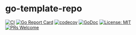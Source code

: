 # go-template-repo

[![CI](https://github.com/benjivesterby/go-template-repo/workflows/CI/badge.svg)](https://github.com/benjivesterby/go-template-repo/actions)
[![Go Report Card](https://goreportcard.com/badge/github.com/benjivesterby/go-template-repo)](https://goreportcard.com/report/github.com/benjivesterby/go-template-repo)
[![codecov](https://codecov.io/gh/benjivesterby/go-template-repo/branch/master/graph/badge.svg)](https://codecov.io/gh/benjivesterby/go-template-repo)
[![GoDoc](https://godoc.org/github.com/benjivesterby/go-template-repo?status.svg)](https://pkg.go.dev/github.com/benjivesterby/go-template-repo)
[![License: MIT](https://img.shields.io/badge/License-MIT-yellow.svg)](https://opensource.org/licenses/MIT)
[![PRs Welcome](https://img.shields.io/badge/PRs-welcome-brightgreen.svg)](http://makeapullrequest.com)